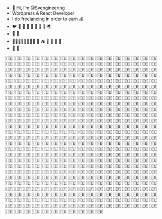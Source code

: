 - 👋 Hi, I’m @Svengineering
- Wordpress & React Developer
- I do freelancing in order to earn :moneybag:
- :bird: :octopus: :whale: :ant: 🍁 🌿 🐧 :panda_face: 🌏
- :apple: :pear:
- :evergreen_tree::evergreen_tree::evergreen_tree::evergreen_tree::evergreen_tree::evergreen_tree::evergreen_tree::evergreen_tree: :corn: :tent: 🌱 🌼 🌳 🌳
- 🌠 🍵


🇮🇪 🇮🇪 🇮🇪 🇮🇪 🇮🇪 🇮🇪 🇮🇪 🇮🇪 🇮🇪 🇮🇪 🇮🇪 🇮🇪 🇮🇪 🇮🇪 🇮🇪 🇮🇪 🇮🇪 🇮🇪 🇮🇪 🇮🇪 🇮🇪 🇮🇪 🇮🇪 🇮🇪 🇮🇪 🇮🇪 🇮🇪 🇮🇪 🇮🇪 🇮🇪 🇮🇪 🇮🇪 🇮🇪 🇮🇪 🇮🇪 🇮🇪 🇮🇪 🇮🇪 🇮🇪 🇮🇪 🇮🇪 🇮🇪 🇮🇪 🇮🇪 🇮🇪 🇮🇪 🇮🇪 🇮🇪 🇮🇪 🇮🇪 🇮🇪 🇮🇪 🇮🇪 🇮🇪 🇮🇪 🇮🇪 🇮🇪 🇮🇪 🇮🇪 🇮🇪 🇮🇪 🇮🇪 🇮🇪 🇮🇪 🇮🇪 🇮🇪 🇮🇪 🇮🇪 🇮🇪 🇮🇪 🇮🇪 🇮🇪 🇮🇪 🇮🇪 🇮🇪 🇮🇪 🇮🇪 🇮🇪 🇮🇪 🇮🇪 🇮🇪 🇮🇪 🇮🇪 🇮🇪 🇮🇪 🇮🇪 🇮🇪 🇮🇪 🇮🇪 🇮🇪 🇮🇪 🇮🇪 🇮🇪 🇮🇪 🇮🇪 🇮🇪 🇮🇪 🇮🇪 🇮🇪 🇮🇪 🇮🇪 🇮🇪 🇮🇪 🇮🇪 🇮🇪 🇮🇪 🇮🇪 🇮🇪 🇮🇪 🇮🇪 🇮🇪 🇮🇪 🇮🇪 🇮🇪 🇮🇪 🇮🇪 🇮🇪 🇮🇪 🇮🇪 🇮🇪 🇮🇪 🇮🇪 🇮🇪 🇮🇪 🇮🇪 🇮🇪 🇮🇪 🇮🇪 🇮🇪 🇮🇪 🇮🇪 🇮🇪 🇮🇪 🇮🇪 🇮🇪 🇮🇪 🇮🇪 🇮🇪 🇮🇪 🇮🇪 🇮🇪 🇮🇪 🇮🇪 🇮🇪 🇮🇪 🇮🇪 🇮🇪 🇮🇪 🇮🇪 🇮🇪 🇮🇪 🇮🇪 🇮🇪 🇮🇪 🇮🇪 🇮🇪 🇮🇪 🇮🇪 🇮🇪 🇮🇪 🇮🇪 🇮🇪 🇮🇪 🇮🇪 🇮🇪 🇮🇪 🇮🇪 🇮🇪 🇮🇪 🇮🇪 🇮🇪 🇮🇪 🇮🇪 🇮🇪 🇮🇪 🇮🇪 🇮🇪 🇮🇪 🇮🇪 🇮🇪 🇮🇪 🇮🇪 🇮🇪 🇮🇪 🇮🇪 🇮🇪 🇮🇪 🇮🇪 🇮🇪 🇮🇪 🇮🇪 🇮🇪 🇮🇪 🇮🇪 🇮🇪 🇮🇪 🇮🇪 🇮🇪 🇮🇪 🇮🇪 🇮🇪 🇮🇪 🇮🇪 🇮🇪 🇮🇪 🇮🇪 🇮🇪 🇮🇪 🇮🇪 🇮🇪 🇮🇪 🇮🇪 🇮🇪 🇮🇪 🇮🇪 🇮🇪 🇮🇪 🇮🇪 🇮🇪 🇮🇪 🇮🇪 🇮🇪 🇮🇪 🇮🇪 🇮🇪 🇮🇪 🇮🇪 🇮🇪 🇮🇪 🇮🇪 🇮🇪 🇮🇪 🇮🇪 🇮🇪 🇮🇪 🇮🇪 🇮🇪 🇮🇪 🇮🇪 🇮🇪 🇮🇪 🇮🇪 🇮🇪 🇮🇪 🇮🇪 🇮🇪 🇮🇪 🇮🇪 🇮🇪 🇮🇪 🇮🇪 🇮🇪 🇮🇪 🇮🇪 🇮🇪 🇮🇪 🇮🇪 🇮🇪 🇮🇪 🇮🇪 🇮🇪 🇮🇪 🇮🇪 🇮🇪 🇮🇪 🇮🇪 🇮🇪 🇮🇪 🇮🇪 🇮🇪 🇮🇪 🇮🇪 🇮🇪 🇮🇪 🇮🇪 🇮🇪 🇮🇪 🇮🇪 🇮🇪 🇮🇪 🇮🇪 🇮🇪 🇮🇪 🇮🇪 🇮🇪 🇮🇪 🇮🇪 🇮🇪 🇮🇪 🇮🇪 🇮🇪 🇮🇪 🇮🇪 🇮🇪 🇮🇪 🇮🇪 🇮🇪 🇮🇪 🇮🇪 🇮🇪 🇮🇪 🇮🇪 🇮🇪 🇮🇪 🇮🇪 🇮🇪 🇮🇪 🇮🇪 🇮🇪 🇮🇪 🇮🇪 🇮🇪 🇮🇪 🇮🇪 🇮🇪 🇮🇪 🇮🇪 🇮🇪 🇮🇪 🇮🇪 🇮🇪 🇮🇪 🇮🇪 🇮🇪 🇮🇪 🇮🇪 🇮🇪 🇮🇪 🇮🇪 🇮🇪 🇮🇪 🇮🇪 🇮🇪 🇮🇪 🇮🇪 🇮🇪 🇮🇪 🇮🇪 🇮🇪 🇮🇪 🇮🇪 🇮🇪 🇮🇪 🇮🇪 🇮🇪 🇮🇪 🇮🇪 🇮🇪 🇮🇪 🇮🇪 🇮🇪 🇮🇪 🇮🇪 🇮🇪 🇮🇪 🇮🇪 🇮🇪 🇮🇪 🇮🇪 🇮🇪 🇮🇪 🇮🇪 🇮🇪 🇮🇪 🇮🇪 🇮🇪 🇮🇪 🇮🇪 🇮🇪 🇮🇪 🇮🇪 🇮🇪 🇮🇪 🇮🇪 🇮🇪 🇮🇪 🇮🇪 🇮🇪 🇮🇪 🇮🇪 🇮🇪 🇮🇪 🇮🇪 🇮🇪 🇮🇪 🇮🇪 🇮🇪 🇮🇪 🇮🇪 🇮🇪 🇮🇪 🇮🇪 🇮🇪 🇮🇪 🇮🇪 🇮🇪 🇮🇪 🇮🇪 🇮🇪 🇮🇪 🇮🇪 🇮🇪 🇮🇪 🇮🇪 🇮🇪 🇮🇪 🇮🇪 🇮🇪 🇮🇪 🇮🇪 🇮🇪 🇮🇪 🇮🇪 🇮🇪 🇮🇪 🇮🇪 🇮🇪 🇮🇪 🇮🇪 🇮🇪 🇮🇪 🇮🇪 🇮🇪 🇮🇪 🇮🇪 🇮🇪 🇮🇪 🇮🇪 🇮🇪 🇮🇪 🇮🇪 🇮🇪 🇮🇪 🇮🇪 🇮🇪 🇮🇪 🇮🇪 🇮🇪 🇮🇪 🇮🇪 🇮🇪 🇮🇪 🇮🇪 🇮🇪 🇮🇪 🇮🇪 🇮🇪 🇮🇪 🇮🇪 🇮🇪 🇮🇪 🇮🇪 🇮🇪 🇮🇪 🇮🇪 🇮🇪 🇮🇪 🇮🇪 🇮🇪 🇮🇪 🇮🇪 🇮🇪 🇮🇪 🇮🇪 🇮🇪 🇮🇪 🇮🇪 🇮🇪 🇮🇪 🇮🇪 
<!---
Svengineering/Svengineering is a ✨ special ✨ repository because its `README.md` (this file) appears on your GitHub profile.
You can click the Preview link to take a look at your changes.
--->
